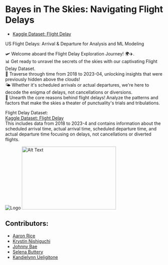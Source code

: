 # Bayes in The Skies: Navigating Flight Delays

- [Kaggle Dataset: Flight Delay](https://www.kaggle.com/datasets/arvindnagaonkar/flight-delay?resource=download&select=Flight_Delay.parquet)

US Flight Delays: Arrival & Departure for Analysis and ML Modeling

🛩️ Welcome aboard the Flight Delay Exploration Journey! 🌍✈️. <br />
📊 Get ready to unravel the secrets of the skies with our captivating Flight Delay Dataset. <br />
📅 Traverse through time from 2018 to 2023-04, unlocking insights that were previously hidden above the clouds! <br />
🌤️ Whether it's scheduled arrivals or actual departures, we're here to decode the enigma of delays, not cancellations or diversions. <br />
🔬 Unearth the core reasons behind flight delays! Analyze the patterns and factors that make the skies a theater of punctuality's trials and tribulations. <br />

Flight Delay Dataset: <br />
[Kaggle Dataset: Flight Delay](https://www.kaggle.com/datasets/arvindnagaonkar/flight-delay?resource=download&select=Flight_Delay.parquet) <br />
This includes data from 2018 to 2023-4 and contains information about the scheduled arrival time, actual arrival time, scheduled departure time, and actual departure time focusing on delays, not cancellations or diverted flights.

![Logo](https://assets.chaminade.edu/wp-content/uploads/2018/08/08074025/Chaminade-Logo-Centered.jpg)
<img src="[image-url](https://assets.chaminade.edu/wp-content/uploads/2018/08/08074025/Chaminade-Logo-Centered.jpg)" alt="Alt Text" width="300" height="200">


## Contributors:
- [Aaron Rice](https://github.com/aaronxrice)
- [Krystin Nishiguchi](https://github.com/kristynnish)
- [Johnny Bae](https://github.com/9un-Bae)
- [Selena Buttery](https://github.com/selenabuttery)
- [Kandielynn Ueligitone](https://github.com/9un-Bae)


